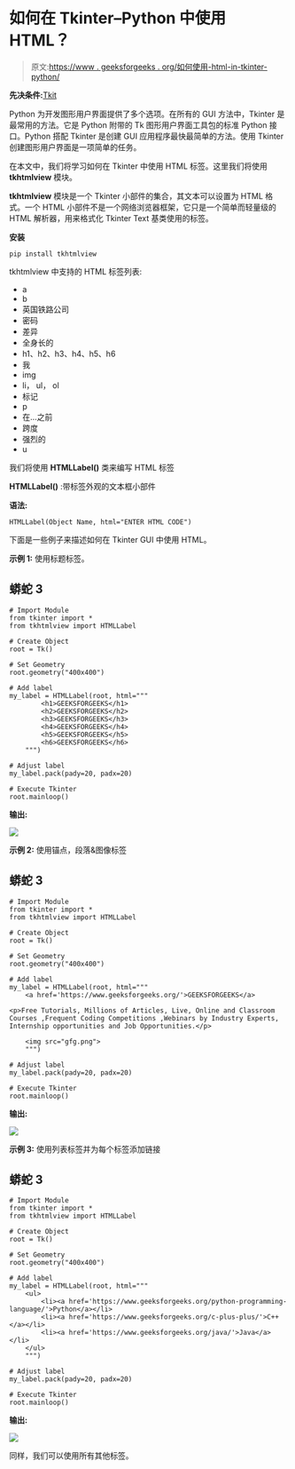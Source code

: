 # 如何在 Tkinter–Python 中使用 HTML？

> 原文:[https://www . geeksforgeeks . org/如何使用-html-in-tkinter-python/](https://www.geeksforgeeks.org/how-to-use-html-in-tkinter-python/)

**先决条件:**[Tkit](https://www.geeksforgeeks.org/python-gui-tkinter/)

Python 为开发图形用户界面提供了多个选项。在所有的 GUI 方法中，Tkinter 是最常用的方法。它是 Python 附带的 Tk 图形用户界面工具包的标准 Python 接口。Python 搭配 Tkinter 是创建 GUI 应用程序最快最简单的方法。使用 Tkinter 创建图形用户界面是一项简单的任务。

在本文中，我们将学习如何在 Tkinter 中使用 HTML 标签。这里我们将使用 **tkhtmlview** 模块。

**tkhtmlview** 模块是一个 Tkinter 小部件的集合，其文本可以设置为 HTML 格式。一个 HTML 小部件不是一个网络浏览器框架，它只是一个简单而轻量级的 HTML 解析器，用来格式化 Tkinter Text 基类使用的标签。

**安装**

```
pip install tkhtmlview
```

tkhtmlview 中支持的 HTML 标签列表:

*   a
*   b
*   英国铁路公司
*   密码
*   差异
*   全身长的
*   h1、h2、h3、h4、h5、h6
*   我
*   img
*   li， ul， ol
*   标记
*   p
*   在…之前
*   跨度
*   强烈的
*   u

我们将使用 **HTMLLabel()** 类来编写 HTML 标签

**HTMLLabel()** :带标签外观的文本框小部件

**语法:**

```
HTMLLabel(Object Name, html="ENTER HTML CODE")
```

下面是一些例子来描述如何在 Tkinter GUI 中使用 HTML。

**示例 1:** 使用标题标签。

## 蟒蛇 3

```
# Import Module
from tkinter import *
from tkhtmlview import HTMLLabel

# Create Object
root = Tk()

# Set Geometry
root.geometry("400x400")

# Add label
my_label = HTMLLabel(root, html="""
        <h1>GEEKSFORGEEKS</h1>
        <h2>GEEKSFORGEEKS</h2>
        <h3>GEEKSFORGEEKS</h3>
        <h4>GEEKSFORGEEKS</h4>
        <h5>GEEKSFORGEEKS</h5>
        <h6>GEEKSFORGEEKS</h6>
    """)

# Adjust label
my_label.pack(pady=20, padx=20)

# Execute Tkinter
root.mainloop()
```

**输出:**

![](img/d22192584aa9d4e2241180a5626106d0.png)

**示例 2:** 使用锚点，段落&图像标签

## 蟒蛇 3

```
# Import Module
from tkinter import *
from tkhtmlview import HTMLLabel

# Create Object
root = Tk()

# Set Geometry
root.geometry("400x400")

# Add label
my_label = HTMLLabel(root, html="""
    <a href='https://www.geeksforgeeks.org/'>GEEKSFORGEEKS</a>

<p>Free Tutorials, Millions of Articles, Live, Online and Classroom Courses ,Frequent Coding Competitions ,Webinars by Industry Experts, Internship opportunities and Job Opportunities.</p>

    <img src="gfg.png">
    """)

# Adjust label
my_label.pack(pady=20, padx=20)

# Execute Tkinter
root.mainloop()
```

**输出:**

![](img/b8e718f04cfd791dbe066f2142af4e9e.png)

**示例 3:** 使用列表标签并为每个标签添加链接

## 蟒蛇 3

```
# Import Module
from tkinter import *
from tkhtmlview import HTMLLabel

# Create Object
root = Tk()

# Set Geometry
root.geometry("400x400")

# Add label
my_label = HTMLLabel(root, html="""
    <ul>
        <li><a href='https://www.geeksforgeeks.org/python-programming-language/'>Python</a></li>
        <li><a href='https://www.geeksforgeeks.org/c-plus-plus/'>C++</a></li>
        <li><a href='https://www.geeksforgeeks.org/java/'>Java</a></li>
    </ul>
    """)

# Adjust label
my_label.pack(pady=20, padx=20)

# Execute Tkinter
root.mainloop()
```

**输出:**

![](img/3dede0e1cb16085afd2725f5484013ff.png)

同样，我们可以使用所有其他标签。